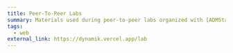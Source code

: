 ```yaml
---
title: Peer-To-Peer Labs
summary: Materials used during peer-to-peer labs organized with [ADMStaff](https://students.cs.unibo.it)
tags:
  - web
external_link: https://dynamik.vercel.app/lab
---
```

